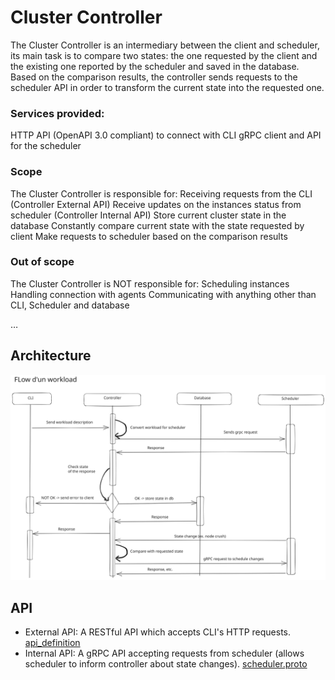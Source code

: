 # Cluster Controller

The Cluster Controller is an intermediary between the client and scheduler, its main task is to compare two states: the one requested by the client and the existing one reported by the scheduler and saved in the database. Based on the comparison results, the controller sends requests to the scheduler API in order to transform the current state into the requested one.

### Services provided:

HTTP API (OpenAPI 3.0 compliant) to connect with CLI
gRPC client and API for the scheduler

### Scope

The Cluster Controller is responsible for:
Receiving requests from the CLI (Controller External API)
Receive updates on the instances status from scheduler (Controller Internal API)
Store current cluster state in the database
Constantly compare current state with the state requested by client
Make requests to scheduler based on the comparison results

### Out of scope

The Cluster Controller is NOT responsible for:
Scheduling instances
Handling connection with agents
Communicating with anything other than CLI, Scheduler and database

…

## Architecture

![scheme](./scheme.svg)

## API

- External API: A RESTful API which accepts CLI's HTTP requests.
  [api_definition](./api_definition.yaml)
- Internal API: A gRPC API accepting requests from scheduler (allows scheduler to inform controller about state changes).
  [scheduler.proto](./scheduler.proto)
